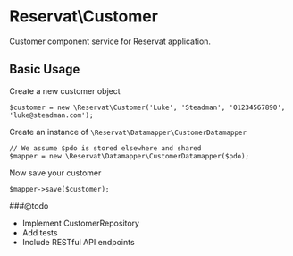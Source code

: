 # Reservat\Customer

Customer component service for Reservat application.

## Basic Usage

Create a new customer object

```
$customer = new \Reservat\Customer('Luke', 'Steadman', '01234567890', 'luke@steadman.com');
```

Create an instance of `\Reservat\Datamapper\CustomerDatamapper`

```
// We assume $pdo is stored elsewhere and shared
$mapper = new \Reservat\Datamapper\CustomerDatamapper($pdo);
```

Now save your customer

```
$mapper->save($customer);
```

###@todo

- Implement CustomerRepository
- Add tests
- Include RESTful API endpoints
